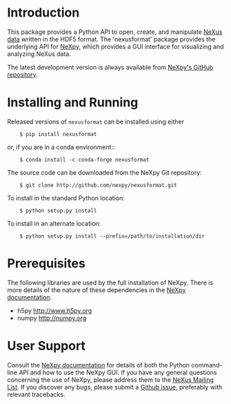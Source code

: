 Introduction
============
This package provides a Python API to open, create, and manipulate [NeXus 
data](http://www.nexusformat.org/) written in the HDF5 format. The 
'nexusformat' package provides the underlying API for 
[NeXpy](http://nexpy.github.io/nexpy), which provides a GUI interface for
visualizing and analyzing NeXus data. 

The latest development version is always available from [NeXpy's GitHub
repository](https://github.com/nexpy/nexusformat).

Installing and Running
======================
Released versions of `nexusformat` can be installed using either

```
    $ pip install nexusformat
```

or, if you are in a conda environment::

```
    $ conda install -c conda-forge nexusformat
```

The source code can be downloaded from the NeXpy Git repository:

```
    $ git clone http://github.com/nexpy/nexusformat.git
```

To install in the standard Python location:

```
    $ python setup.py install
```

To install in an alternate location:

```
    $ python setup.py install --prefix=/path/to/installation/dir
```

Prerequisites
=============
The following libraries are used by the full installation of NeXpy. There is 
more details of the nature of these dependencies in the 
[NeXpy documentation](http://nexpy.github.io/nexpy).

* h5py                 http://www.h5py.org
* numpy                http://numpy.org

User Support
============
Consult the [NeXpy documentation](http://nexpy.github.io/nexpy) for details 
of both the Python command-line API and how to use the NeXpy GUI. If you have 
any general questions concerning the use of NeXpy, please address 
them to the 
[NeXus Mailing List](http://download.nexusformat.org/doc/html/mailinglist.html). 
If you discover any bugs, please submit a 
[Github issue](https://github.com/nexpy/nexusformat/issues), preferably with 
relevant tracebacks.
